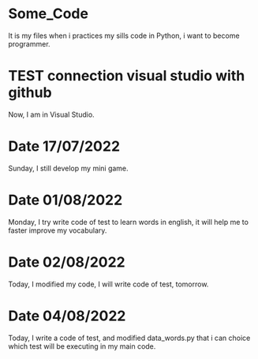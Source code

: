 # Some_Code
It is my files when i practices my sills code in Python, i want to become programmer.

# TEST connection visual studio with github
Now, I am in Visual Studio. 

# Date 17/07/2022
Sunday, I still develop my mini game.

# Date 01/08/2022

Monday, I try write code of test to learn words in english, it will help me to faster improve my vocabulary.

# Date 02/08/2022

Today, I modified my code, I will write code of test, tomorrow.

# Date 04/08/2022

Today, I write a code of test, and modified data_words.py that i can choice which test will be executing in my main code.